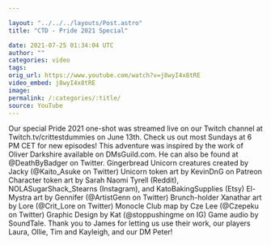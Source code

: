 ```yaml
---

layout: "../../../layouts/Post.astro"
title: "CTD - Pride 2021 Special"

date: 2021-07-25 01:34:04 UTC
author: ""
categories: video
tags: 
orig_url: https://www.youtube.com/watch?v=j8wyI4x8tRE
video_embed: j8wyI4x8tRE
image:
permalink: /:categories/:title/
source: YouTube
---
```

Our special Pride 2021 one-shot was streamed live on our Twitch channel at Twitch.tv/crittestdummies on June 13th. Check us out most Sundays at 6 PM CET for new episodes! This adventure was inspired by the work of Oliver Darkshire available on DMsGuild.com. He can also be found at @DeathByBadger on Twitter. Gingerbread Unicorn creatures created by Jacky (@Kaito\_Asuke on Twitter) Unicorn token art by KevinDnG on Patreon Character token art by Sarah Naomi Tyrell (Reddit), NOLASugarShack\_Stearns (Instagram), and KatoBakingSupplies (Etsy) El-Mystra art by Gennifer (@ArtistGenn on Twitter) Brunch-holder Xanathar art by Lore (@Crit\_Lore on Twitter) Monocle Club map by Cze Lee (@Czepeku on Twitter) Graphic Design by Kat (@stoppushingme on IG) Game audio by SoundTale. Thank you to James for letting us use their work, our players Laura, Ollie, Tim and Kayleigh, and our DM Peter!
